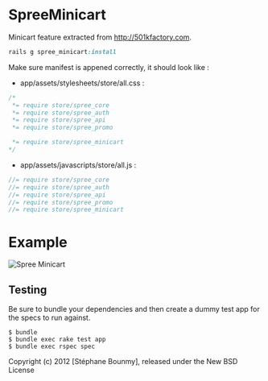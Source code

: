 SpreeMinicart
=============

Minicart feature extracted from http://501kfactory.com.

```ruby
rails g spree_minicart:install
```

Make sure manifest is appened correctly, it should look like :
- app/assets/stylesheets/store/all.css :

```css
/*
 *= require store/spree_core
 *= require store/spree_auth
 *= require store/spree_api
 *= require store/spree_promo

 *= require store/spree_minicart
*/
```

- app/assets/javascripts/store/all.js :

```javascript
//= require store/spree_core
//= require store/spree_auth
//= require store/spree_api
//= require store/spree_promo
//= require store/spree_minicart
```

Example
=======

![Spree Minicart](http://i41.tinypic.com/2n8zszs.png)

Testing
-------

Be sure to bundle your dependencies and then create a dummy test app for the specs to run against.

    $ bundle
    $ bundle exec rake test app
    $ bundle exec rspec spec

Copyright (c) 2012 [Stéphane Bounmy], released under the New BSD License

